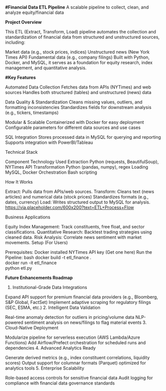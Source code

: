 **#Financial Data ETL Pipeline**
A scalable pipeline to collect, clean, and analyze equity/financial data

**Project Overview**

This ETL (Extract, Transform, Load) pipeline automates the collection and standardization of financial data from structured and unstructured sources, including:

Market data (e.g., stock prices, indices)
Unstructured news (New York Times API)
Fundamental data (e.g., company filings)
Built with Python, Docker, and MySQL, it serves as a foundation for equity research, index management, and quantitative analysis.

**#Key Features**

Automated Data Collection
Fetches data from APIs (NYTimes) and web sources
Handles both structured (tables) and unstructured (news) data

Data Quality & Standardization
Cleans missing values, outliers, and formatting inconsistencies
Standardizes fields for downstream analysis (e.g., tickers, timestamps)

Modular & Scalable
Containerized with Docker for easy deployment
Configurable parameters for different data sources and use cases

SQL Integration
Stores processed data in MySQL for querying and reporting
Supports integration with PowerBI/Tableau

Technical Stack

Component	            Technology Used
Extraction            Python (requests, BeautifulSoup), NYTimes API
Transformation	      Python (pandas, numpy), regex
Loading	              MySQL, Docker
Orchestration	        Bash scripting


How It Works

Extract: Pulls data from APIs/web sources.
Transform:
Cleans text (news articles) and numerical data (stock prices)
Standardizes formats (e.g., dates, currency)
Load: Writes structured output to MySQL for analysis.
https://via.placeholder.com/600x200?text=ETL+Process+Flow 

Business Applications

Equity Index Management: Track constituents, free float, and sector classifications.
Quantitative Research: Backtest trading strategies using cleaned data.
Risk Analysis: Correlate news sentiment with market movements.
Setup (For Users)

Prerequisites:
Docker installed
NYTimes API key (Get one here)
Run the Pipeline:
bash
docker build -t etl_finance .  
docker run -it etl_finance  
python etl.py  

**Future Enhancements Roadmap**

1. Institutional-Grade Data Integrations

Expand API support for premium financial data providers (e.g., Bloomberg, S&P Global, FactSet)
Implement adaptive scraping for regulatory filings (SEC, ESMA, etc.)
2. Intelligent Data Validation

Real-time anomaly detection for outliers in pricing/volume data
NLP-powered sentiment analysis on news/filings to flag material events
3. Cloud-Native Deployment

Modularize pipeline for serverless execution (AWS Lambda/Azure Functions)
Add Airflow/Prefect orchestration for scheduled runs and dependencies
4. Advanced Analytics Ready

Generate derived metrics (e.g., index constituent correlations, liquidity scores)
Output support for columnar formats (Parquet) optimized for analytics tools
5. Enterprise Scalability

Role-based access controls for sensitive financial data
Audit logging for compliance with financial data governance standards
